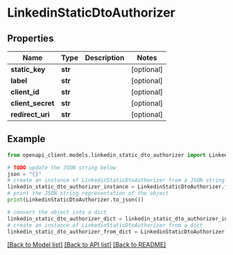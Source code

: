 # LinkedinStaticDtoAuthorizer


## Properties

Name | Type | Description | Notes
------------ | ------------- | ------------- | -------------
**static_key** | **str** |  | [optional] 
**label** | **str** |  | [optional] 
**client_id** | **str** |  | [optional] 
**client_secret** | **str** |  | [optional] 
**redirect_uri** | **str** |  | [optional] 

## Example

```python
from openapi_client.models.linkedin_static_dto_authorizer import LinkedinStaticDtoAuthorizer

# TODO update the JSON string below
json = "{}"
# create an instance of LinkedinStaticDtoAuthorizer from a JSON string
linkedin_static_dto_authorizer_instance = LinkedinStaticDtoAuthorizer.from_json(json)
# print the JSON string representation of the object
print(LinkedinStaticDtoAuthorizer.to_json())

# convert the object into a dict
linkedin_static_dto_authorizer_dict = linkedin_static_dto_authorizer_instance.to_dict()
# create an instance of LinkedinStaticDtoAuthorizer from a dict
linkedin_static_dto_authorizer_from_dict = LinkedinStaticDtoAuthorizer.from_dict(linkedin_static_dto_authorizer_dict)
```
[[Back to Model list]](../README.md#documentation-for-models) [[Back to API list]](../README.md#documentation-for-api-endpoints) [[Back to README]](../README.md)


